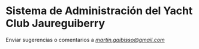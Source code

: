 # Sistema de Administración del Yacht Club Jaureguiberry

Enviar sugerencias o comentarios a *martin.gaibisso@gmail.com*